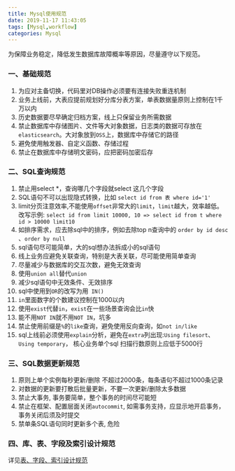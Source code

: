 ```yaml
---
title: Mysql使用规范
date: 2019-11-17 11:43:05
tags: [Mysql,workflow]
categories: Mysql
---
```


为保障业务稳定，降低发生数据库故障概率等原因，尽量遵守以下规范。

<!-- more -->

### 一、基础规范

1. 为应对主备切换，代码里对DB操作必须要有连接失败重连机制
2. 业务上线前，大表应提前规划好分库分表方案，单表数据量原则上控制在1千万以内
3. 历史数据要尽早确定归档方案，线上只保留业务所需数据
4. 禁止数据库中存储图片、文件等大对象数据，日志类的数据可存放在`elasticsearch`。大对象放到`OSS`上，数据库中存储它的路径
5. 避免使用触发器、自定义函数、存储过程
6. 禁止在数据库中存储明文密码，应把密码加密后存

### 二、SQL查询规范

1. 禁止用select *，查询哪几个字段就select 这几个字段
2. SQL语句不可以出现隐式转换，比如 `select id from 表 where id='1'`
3. limit分页注意效率,不能使用`offset`非常大的`limit`，`limit`越大，效率越低。改写示例: `select id from limit 10000, 10 => select id from t where id > 10000 limit10`
4. 如排序需求，应去除sql中的排序，例如去除top n查询中的 `order by id desc `、`order by null `
5. sql语句尽可能简单，大的sql想办法拆成小的sql语句
6. 线上业务应避免关联查询，特别是大表关联，尽可能使用简单查询
7. 尽量减少与数据库的交互次数，避免无效查询
8. 使用`union all`替代`union`
9. 减少sql语句中无效条件、无效排序
10. sql中使用到`OR`的改写为用` IN()`
11. `in`里面数字的个数建议控制在1000以内
12. 使用`exist`代替`in`，`exist`在一些场景查询会比`in`快
13. 能不用`NOT IN`就不用`NOT IN`，坑多
14. 禁止使用前缀是`%`的`like`查询，避免使用反向查询，如`not in/like`
15. sql上线前必须使用`explain`分析，避免在`extra`列出现:`Using filesort`、`Using temporary`， 核心业务单个sql 扫描行数原则上应低于5000行

### 三、SQL数据更新规范

1. 原则上单个实例每秒更新/删除 不超过2000条，每条语句不超过1000条记录
2. 对数据的更新要打散后批量更新，不要一次更新/删除太多数据
3. 禁止大事务, 事务要简单，整个事务的时间尽可能短
4. 禁止在框架、配置层面关闭`autocommit`,  如需事务支持，应显示地开启事务，事务关闭后须及时提交
5. 禁单条SQL语句同时更新多个表, 危险

### 四、库、表、字段及索引设计规范 

详见[表、字段、索引设计规范](表、字段、索引设计规范.html)


